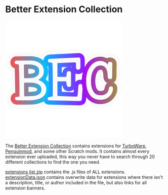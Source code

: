 # Better Extension Collection
![Better Extension Collection](https://github.com/robotninjajesse/Better-Extension-Collection/blob/main/icon/BECicon.png)  

The [Better Extension Collection](http://robotninjajesse.github.io/Better-Extension-Collection) contains extensions for [TurboWarp](https://turbowarp.org), [Penguinmod](https://penguinmod.com), and some other Scratch mods. It contains almost every extension ever uploaded, this way you never have to search through 20 different collections to find the one you need.

[extensions list.zip](https://github.com/robotninjajesse/Better-Extension-Collection/blob/main/extensions%20list.zip) contains the .js files of ALL extensions.  
[extensionData.json](https://github.com/robotninjajesse/Better-Extension-Collection/blob/main/extensionData.json) contains overwrite data for extensions where there isn't a description, title, or author included in the file, but also links for all extension banners.
